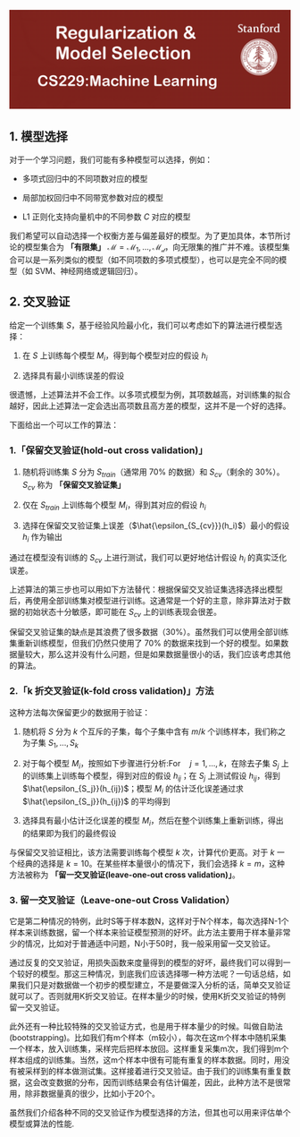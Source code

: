 ![](pic/IMG_B1962B4942DC-1.jpeg)

## 1. 模型选择

对于一个学习问题，我们可能有多种模型可以选择，例如：

* 多项式回归中的不同项数对应的模型

* 局部加权回归中不同带宽参数对应的模型

* L1 正则化支持向量机中的不同参数 $C$ 对应的模型

我们希望可以自动选择一个权衡方差与偏差最好的模型。为了更加具体，本节所讨论的模型集合为 **「有限集」** $\mathcal{M}={\mathcal{M_1},...,\mathcal{M_d}}$，向无限集的推广并不难。该模型集合可以是一系列类似的模型（如不同项数的多项式模型），也可以是完全不同的模型（如 SVM、神经网络或逻辑回归）。

## 2. 交叉验证

给定一个训练集 $S$，基于经验风险最小化，我们可以考虑如下的算法进行模型选择：

1. 在 $S$ 上训练每个模型 $M_i$，得到每个模型对应的假设 $h_i$

2. 选择具有最小训练误差的假设

很遗憾，上述算法并不会工作。以多项式模型为例，其项数越高，对训练集的拟合越好，因此上述算法一定会选出高项数且高方差的模型，这并不是一个好的选择。

下面给出一个可以工作的算法：

### 1.「保留交叉验证(hold-out cross validation)」

1. 随机将训练集 $S$ 分为 $S_{train}$（通常用 70\% 的数据）和 $S_{cv}$（剩余的 30%）。$S_{cv}$ 称为 **「保留交叉验证集」**

2. 仅在 $S_{train}$ 上训练每个模型 $M_i$，得到其对应的假设 $h_i$

3. 选择在保留交叉验证集上误差（$\hat{\epsilon_{S_{cv}}}(h_i)$）最小的假设 $h_i$ 作为输出

通过在模型没有训练的 $S_{cv}$ 上进行测试，我们可以更好地估计假设 $h_i$ 的真实泛化误差。

上述算法的第三步也可以用如下方法替代：根据保留交叉验证集选择选择出模型后，再使用全部训练集对模型进行训练。这通常是一个好的主意，除非算法对于数据的初始状态十分敏感，即可能在 $S_{cv}$ 上的训练表现会很差。

保留交叉验证集的缺点是其浪费了很多数据（30%）。虽然我们可以使用全部训练集重新训练模型，但我们仍然只使用了 70% 的数据来找到一个好的模型。如果数据量较大，那么这并没有什么问题，但是如果数据量很小的话，我们应该考虑其他的算法。

### 2.「k 折交叉验证(k-fold cross validation)」方法

这种方法每次保留更少的数据用于验证：

1. 随机将 $S$ 分为 $k$ 个互斥的子集，每个子集中含有 $m/k$ 个训练样本，我们称之为子集 $S_1,...,S_k$

2. 对于每个模型 $M_i$，按照如下步骤进行分析:$\text{For} \quad j=1,...,k$，在除去子集 $S_j$ 上的训练集上训练每个模型，得到对应的假设 $h_{ij}$；在 $S_j$ 上测试假设 $h_{ij}$，得到 $\hat{\epsilon_{S_j}}(h_{ij})$；模型 $M_i$ 的估计泛化误差通过求 $\hat{\epsilon_{S_j}}(h_{ij})$ 的平均得到

3. 选择具有最小估计泛化误差的模型 $M_i$，然后在整个训练集上重新训练，得出的结果即为我们的最终假设

与保留交叉验证相比，该方法需要训练每个模型 $k$ 次，计算代价更高。对于 $k$ 一个经典的选择是 $k=10$。在某些样本量很小的情况下，我们会选择 $k=m$，这种方法被称为 **「留一交叉验证(leave-one-out cross validation)」**。

### 3. 留一交叉验证（Leave-one-out Cross Validation）

它是第二种情况的特例，此时S等于样本数N，这样对于N个样本，每次选择N-1个样本来训练数据，留一个样本来验证模型预测的好坏。此方法主要用于样本量非常少的情况，比如对于普通适中问题，N小于50时，我一般采用留一交叉验证。

通过反复的交叉验证，用损失函数来度量得到的模型的好坏，最终我们可以得到一个较好的模型。那这三种情况，到底我们应该选择哪一种方法呢？一句话总结，如果我们只是对数据做一个初步的模型建立，不是要做深入分析的话，简单交叉验证就可以了。否则就用K折交叉验证。在样本量少的时候，使用K折交叉验证的特例留一交叉验证。

此外还有一种比较特殊的交叉验证方式，也是用于样本量少的时候。叫做自助法(bootstrapping)。比如我们有m个样本（m较小），每次在这m个样本中随机采集一个样本，放入训练集，采样完后把样本放回。这样重复采集m次，我们得到m个样本组成的训练集。当然，这m个样本中很有可能有重复的样本数据。同时，用没有被采样到的样本做测试集。这样接着进行交叉验证。由于我们的训练集有重复数据，这会改变数据的分布，因而训练结果会有估计偏差，因此，此种方法不是很常用，除非数据量真的很少，比如小于20个。

虽然我们介绍各种不同的交叉验证作为模型选择的方法，但其也可以用来评估单个模型或算法的性能.